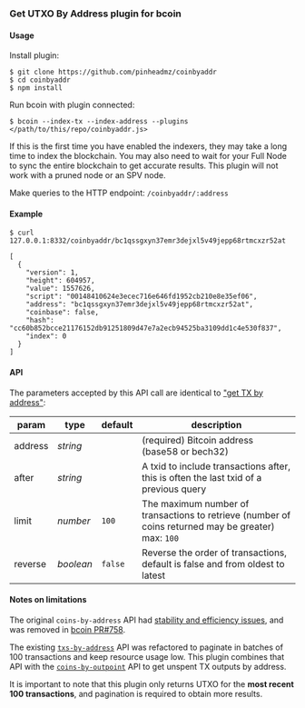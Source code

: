 ### Get UTXO By Address plugin for bcoin


#### Usage

Install plugin:

```
$ git clone https://github.com/pinheadmz/coinbyaddr
$ cd coinbyaddr
$ npm install
```

Run bcoin with plugin connected:

```
$ bcoin --index-tx --index-address --plugins </path/to/this/repo/coinbyaddr.js>
```

If this is the first time you have enabled the indexers, they may take a long
time to index the blockchain. You may also need to wait for your Full Node to
sync the entire blockchain to get accurate results. This plugin will not work
with a pruned node or an SPV node.

Make queries to the HTTP endpoint: `/coinbyaddr/:address`

#### Example

```
$ curl 127.0.0.1:8332/coinbyaddr/bc1qssgxyn37emr3dejxl5v49jepp68rtmcxzr52at

[
  {
    "version": 1,
    "height": 604957,
    "value": 1557626,
    "script": "00148410624e3ecec716e646fd1952cb210e8e35ef06",
    "address": "bc1qssgxyn37emr3dejxl5v49jepp68rtmcxzr52at",
    "coinbase": false,
    "hash": "cc60b852bcce21176152db91251809d47e7a2ecb94525ba3109dd1c4e530f837",
    "index": 0
  }
]
```

#### API

The parameters accepted by this API call are identical to
["get TX by address"](https://bcoin.io/api-docs/#get-tx-by-address):

| param | type | default | description |
|-|-|-|-|
| address | _string_ | | (required) Bitcoin address (base58 or bech32) |
| after | _string_ | | A txid to include transactions after, this is often the last txid of a previous query |
| limit | _number_ | `100` | The maximum number of transactions to retrieve (number of coins returned may be greater) max: `100` |
| reverse | _boolean_ | `false` | Reverse the order of transactions, default is false and from oldest to latest |


#### Notes on limitations

The original `coins-by-address` API had
[stability and efficiency issues](https://github.com/bcoin-org/bcoin/issues/589),
and was removed in [bcoin PR#758](https://github.com/bcoin-org/bcoin/pull/758).

The existing [`txs-by-address`](https://bcoin.io/api-docs/#get-tx-by-address)
API was refactored to paginate in batches of 100
transactions and keep resource usage low. This plugin combines that API with the
[`coins-by-outpoint`](https://bcoin.io/api-docs/#get-coin-by-outpoint) API to get
unspent TX outputs by address.

It is important to note that this plugin only returns UTXO for the **most recent 100
transactions**, and pagination is required to obtain more results.


